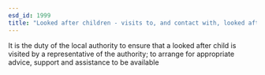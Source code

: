 ```yaml
---
esd_id: 1999
title: "Looked after children - visits to, and contact with, looked after children and others "
---
```


It is the duty of the local authority to ensure that a looked after child is visited by a representative of the authority; to arrange for appropriate advice, support and assistance to be available 

